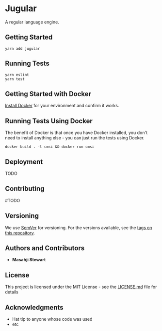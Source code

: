 # Jugular

A regular language engine. 

## Getting Started

```
yarn add jugular
```

## Running Tests

```
yarn eslint
yarn test
```

## Getting Started with Docker
[Install Docker](https://docs.docker.com/install/) for your environment and confirm it works.

## Running Tests Using Docker
The benefit of Docker is that once you have Docker installed, you don't need to install anything else - you can just run the tests using Docker.  
```
docker build . -t cmsi && docker run cmsi
```

## Deployment

TODO

## Contributing

#TODO

## Versioning

We use [SemVer](http://semver.org/) for versioning. For the versions available, see the [tags on this repository](https://github.com/masahji/jugular/tags). 

## Authors and Contributors

* **Masahji Stewart**

## License

This project is licensed under the MIT License - see the [LICENSE.md](LICENSE.md) file for details

## Acknowledgments

* Hat tip to anyone whose code was used
* etc

